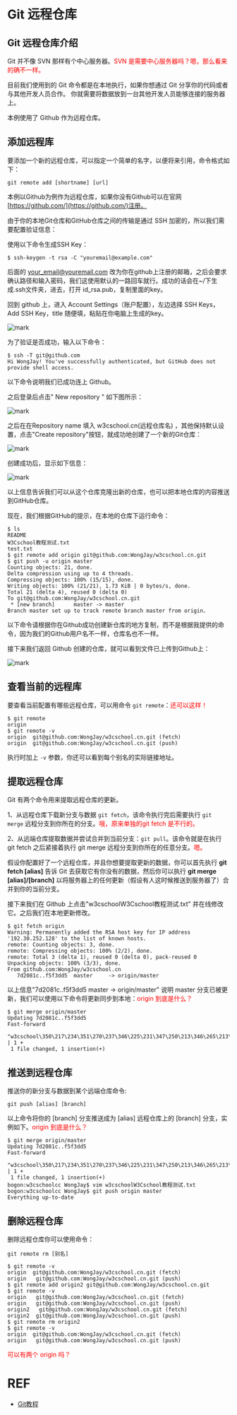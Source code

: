 

# Git 远程仓库

## Git 远程仓库介绍


Git 并不像 SVN 那样有个中心服务器。<span style="color:red;">SVN 是需要中心服务器吗？嗯，那么看来的确不一样。</span>

目前我们使用到的 Git 命令都是在本地执行，如果你想通过 Git 分享你的代码或者与其他开发人员合作。 你就需要将数据放到一台其他开发人员能够连接的服务器上。

本例使用了 Github 作为远程仓库。






## 添加远程库


要添加一个新的远程仓库，可以指定一个简单的名字，以便将来引用，命令格式如下：

```
git remote add [shortname] [url]
```

本例以Github为例作为远程仓库，如果你没有Github可以在官网[https://github.com/](https://github.com/)注册。

由于你的本地Git仓库和GitHub仓库之间的传输是通过 SSH 加密的，所以我们需要配置验证信息：

使用以下命令生成SSH Key：

```
$ ssh-keygen -t rsa -C "youremail@example.com"
```


后面的 your_email@youremail.com 改为你在github上注册的邮箱，之后会要求确认路径和输入密码，我们这使用默认的一路回车就行。成功的话会在~/下生成.ssh文件夹，进去，打开 id_rsa.pub，复制里面的key。

回到 github 上，进入 Account Settings（账户配置），左边选择 SSH Keys，Add SSH Key，title 随便填，粘贴在你电脑上生成的key。

![mark](http://pacdb2bfr.bkt.clouddn.com/blog/image/180710/gDeHfbjHEc.png?imageslim)

为了验证是否成功，输入以下命令：


```
$ ssh -T git@github.com
Hi WongJay! You've successfully authenticated, but GitHub does not provide shell access.
```



以下命令说明我们已成功连上 Github。

之后登录后点击" New repository " 如下图所示：

![mark](http://pacdb2bfr.bkt.clouddn.com/blog/image/180710/kbhaEgLl41.png?imageslim)


之后在在Repository name 填入 w3cschool.cn(远程仓库名) ，其他保持默认设置，点击"Create repository"按钮，就成功地创建了一个新的Git仓库：

![mark](http://pacdb2bfr.bkt.clouddn.com/blog/image/180710/Gml8l4cb9c.png?imageslim)


创建成功后，显示如下信息：

![mark](http://pacdb2bfr.bkt.clouddn.com/blog/image/180710/IE6efAE57L.png?imageslim)


以上信息告诉我们可以从这个仓库克隆出新的仓库，也可以把本地仓库的内容推送到GitHub仓库。

现在，我们根据GitHub的提示，在本地的仓库下运行命令：

```
$ ls
README
W3Cschool教程测试.txt
test.txt
$ git remote add origin git@github.com:WongJay/w3cschool.cn.git
$ git push -u origin master
Counting objects: 21, done.
Delta compression using up to 4 threads.
Compressing objects: 100% (15/15), done.
Writing objects: 100% (21/21), 1.73 KiB | 0 bytes/s, done.
Total 21 (delta 4), reused 0 (delta 0)
To git@github.com:WongJay/w3cschool.cn.git
 * [new branch]      master -> master
Branch master set up to track remote branch master from origin.
```


以下命令请根据你在Github成功创建新仓库的地方复制，而不是根据我提供的命令，因为我们的Github用户名不一样，仓库名也不一样。

接下来我们返回 Github 创建的仓库，就可以看到文件已上传到Github上：

![mark](http://pacdb2bfr.bkt.clouddn.com/blog/image/180710/406g3CFh68.png?imageslim)





## 查看当前的远程库


要查看当前配置有哪些远程仓库，可以用命令 `git remote`：<span style="color:red;">还可以这样！</span>

```
$ git remote
origin
$ git remote -v
origin  git@github.com:WongJay/w3cschool.cn.git (fetch)
origin  git@github.com:WongJay/w3cschool.cn.git (push)
```

执行时加上 `-v` 参数，你还可以看到每个别名的实际链接地址。





## 提取远程仓库

Git 有两个命令用来提取远程仓库的更新。

1、从远程仓库下载新分支与数据 `git fetch`，该命令执行完后需要执行 `git merge` 远程分支到你所在的分支。<span style="color:red;">哦，原来单独的git fetch 是不行的。</span>

2、从远端仓库提取数据并尝试合并到当前分支：`git pull`。该命令就是在执行 git fetch 之后紧接着执行 git merge 远程分支到你所在的任意分支。<span style="color:red;">嗯。</span>

假设你配置好了一个远程仓库，并且你想要提取更新的数据，你可以首先执行 **git fetch [alias]** 告诉 Git 去获取它有你没有的数据，然后你可以执行 **git merge [alias]/[branch]** 以将服务器上的任何更新（假设有人这时候推送到服务器了）合并到你的当前分支。

接下来我们在 Github 上点击"w3cschoolW3Cschool教程测试.txt" 并在线修改它。之后我们在本地更新修改。

```
$ git fetch origin
Warning: Permanently added the RSA host key for IP address '192.30.252.128' to the list of known hosts.
remote: Counting objects: 3, done.
remote: Compressing objects: 100% (2/2), done.
remote: Total 3 (delta 1), reused 0 (delta 0), pack-reused 0
Unpacking objects: 100% (3/3), done.
From github.com:WongJay/w3cschool.cn
   7d2081c..f5f3dd5  master     -> origin/master
```



以上信息"7d2081c..f5f3dd5 master -> origin/master" 说明 master 分支已被更新，我们可以使用以下命令将更新同步到本地：<span style="color:red;">origin 到底是什么？</span>

```
$ git merge origin/master
Updating 7d2081c..f5f3dd5
Fast-forward
 "w3cschool\350\217\234\351\270\237\346\225\231\347\250\213\346\265\213\350\257\225.txt" | 1 +
 1 file changed, 1 insertion(+)
```



## 推送到远程仓库


推送你的新分支与数据到某个远端仓库命令:

```
git push [alias] [branch]
```



以上命令将你的 [branch] 分支推送成为 [alias] 远程仓库上的 [branch] 分支，实例如下。<span style="color:red;">origin 到底是什么？</span>

```
$ git merge origin/master
Updating 7d2081c..f5f3dd5
Fast-forward
 "w3cschool\350\217\234\351\270\237\346\225\231\347\250\213\346\265\213\350\257\225.txt" | 1 +
 1 file changed, 1 insertion(+)
bogon:w3cschoolcc WongJay$ vim w3cschoolW3Cschool教程测试.txt
bogon:w3cschoolcc WongJay$ git push origin master
Everything up-to-date
```



## 删除远程仓库


删除远程仓库你可以使用命令：

```
git remote rm [别名]
```


```
$ git remote -v
origin  git@github.com:WongJay/w3cschool.cn.git (fetch)
origin   git@github.com:WongJay/w3cschool.cn.git (push)
$ git remote add origin2 git@github.com:WongJay/w3cschool.cn.git
$ git remote -v
origin   git@github.com:WongJay/w3cschool.cn.git (fetch)
origin   git@github.com:WongJay/w3cschool.cn.git (push)
origin2   git@github.com:WongJay/w3cschool.cn.git (fetch)
origin2  git@github.com:WongJay/w3cschool.cn.git (push)
$ git remote rm origin2
$ git remote -v
origin  git@github.com:WongJay/w3cschool.cn.git (fetch)
origin   git@github.com:WongJay/w3cschool.cn.git (push)
```

<span style="color:red;">可以有两个 origin 吗？</span>


# REF

- [Git教程](https://www.w3cschool.cn/git/)
